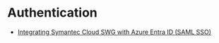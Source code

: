 # Authentication

- [Integrating Symantec Cloud SWG with Azure Entra ID (SAML SSO)](cloud-swg-entra-saml.md)
